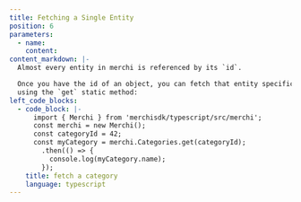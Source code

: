 ```yaml
---
title: Fetching a Single Entity
position: 6
parameters:
  - name:
    content:
content_markdown: |-
  Almost every entity in merchi is referenced by its `id`.

  Once you have the id of an object, you can fetch that entity specifically
  using the `get` static method:
left_code_blocks:
  - code_block: |-
      import { Merchi } from 'merchisdk/typescript/src/merchi';
      const merchi = new Merchi();
      const categoryId = 42;
      const myCategory = merchi.Categories.get(categoryId);
        .then(() => {
          console.log(myCategory.name);
        });
    title: fetch a category
    language: typescript
---
```

